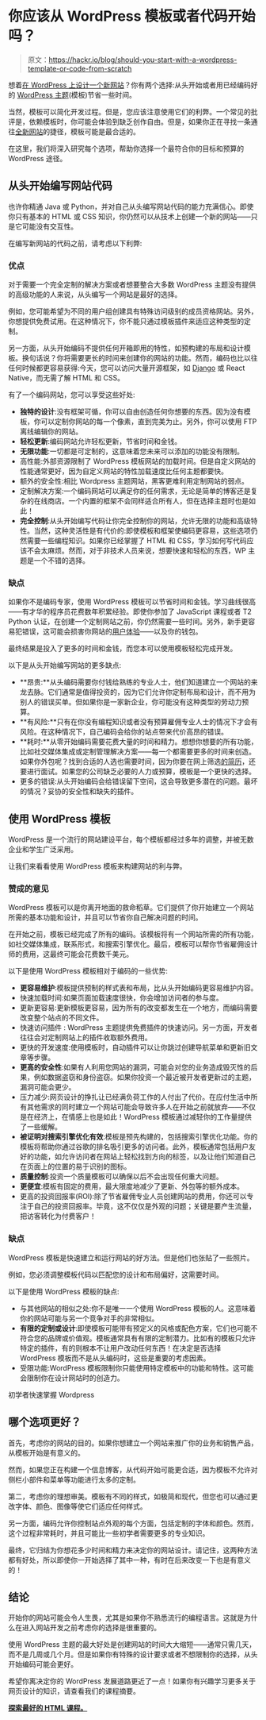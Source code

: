 # 你应该从 WordPress 模板或者代码开始吗？

> 原文：<https://hackr.io/blog/should-you-start-with-a-wordpress-template-or-code-from-scratch>

想着[在 WordPress 上设计一个新网站](https://hackr.io/blog/how-to-design-a-website)？你有两个选择:从头开始或者用已经编码好的 [WordPress 主题](https://wordpress.com/themes)(模板)节省一些时间。

当然，模板可以简化开发过程。但是，您应该注意使用它们的利弊。一个常见的批评是，依赖模板时，你可能会体验到缺乏创作自由。但是，如果你正在寻找一条通往[全新网站](https://namecheap.pxf.io/c/2890636/408749/5618)的捷径，模板可能是最合适的。

在这里，我们将深入研究每个选项，帮助你选择一个最符合你的目标和预算的 WordPress 途径。

## **从头开始编写网站代码**

也许你精通 Java 或 Python，并对自己从头编写网站代码的能力充满信心。即使你只有基本的 HTML 或 CSS 知识，你仍然可以从技术上创建一个新的网站——只是它可能没有交互性。

在编写新网站的代码之前，请考虑以下利弊:

### **优点**

对于需要一个完全定制的解决方案或者想要整合大多数 WordPress 主题没有提供的高级功能的人来说，从头编写一个网站是最好的选择。

例如，您可能希望为不同的用户组创建具有特殊访问级别的成员资格网站。另外，你想提供免费试用。在这种情况下，你不能只通过模板插件来适应这种类型的定制。

另一方面，从头开始编码不提供任何开箱即用的特性，如预构建的布局和设计模板。换句话说？你将需要更长的时间来创建你的网站的功能。然而，编码也比以往任何时候都更容易获得:今天，您可以访问大量开源框架，如 [Django](https://hackr.io/blog/what-is-django) 或 React Native，而无需了解 HTML 和 CSS。

有了一个编码网站，您可以享受这些好处:

*   **独特的设计**:没有框架可循，你可以自由创造任何你想要的东西。因为没有模板，你可以定制你网站的每一个像素，直到完美为止。另外，你可以使用 FTP 离线编辑你的网站。
*   **轻松更新**:编码网站允许轻松更新，节省时间和金钱。
*   **无限功能**:一切都是可定制的，这意味着您未来可以添加的功能没有限制。
*   高性能:外部资源限制了 WordPress 模板网站的加载时间。但是自定义网站的性能通常更好，因为自定义网站的特性加载速度比任何主题都要快。
*   额外的安全性:相比 Wordpress 主题网站，黑客更难利用定制网站的弱点。
*   定制解决方案:一个编码网站可以满足你的任何需求，无论是简单的博客还是复杂的在线商店。一个内置的框架不会同样适合所有人，但在选择主题时也是如此！
*   **完全控制**:从头开始编写代码让你完全控制你的网站，允许无限的功能和高级特性。当然，这种灵活性是有代价的:即使模板和框架使编码更容易，这些选项仍然需要一些编程知识。如果你已经掌握了 HTML 和 CSS，学习如何写代码应该不会太麻烦。然而，对于非技术人员来说，想要快速和轻松的东西，WP 主题是一个不错的选择。

### **缺点**

如果你不是编码专家，使用 WordPress 模板可以节省时间和金钱。学习曲线很高——有才华的程序员花费数年积累经验。即使你参加了 JavaScript 课程或者 T2 Python 认证，在创建一个定制网站之前，你仍然需要一些时间。另外，新手更容易犯错误，这可能会损害你网站的[用户体验](https://hackr.io/blog/ux-design-courses)——以及你的钱包。

最终结果是投入了更多的时间和金钱，而您本可以使用模板轻松完成开发。

以下是从头开始编写网站的更多缺点:

*   **昂贵:**从头编码需要你付钱给熟练的专业人士，他们知道建立一个网站的来龙去脉。它们通常是值得投资的，因为它们允许你定制布局和设计，而不用为别人的错误买单。但如果你是一家新企业，你可能没有这种类型的劳动力预算。
*   **有风险:**只有在你没有编程知识或者没有预算雇佣专业人士的情况下才会有风险。在这种情况下，自己编码会给你的站点带来代价高昂的错误。
*   **耗时:**从零开始编码需要花费大量的时间和精力。想想你想要的所有功能，比如社交媒体集成或定制管理解决方案——每一个都需要更多的时间来创造。如果你外包呢？找到合适的人选也需要时间，因为你要在网上筛选[的简历](https://resumekit.com/)，还要进行面试。如果您的公司缺乏必要的人力或预算，模板是一个更快的选择。
*   更多的错误:从头开始编码会给错误留下空间，这会导致更多潜在的问题。最坏的情况？妥协的安全性和缺失的插件。

## 使用 WordPress 模板

WordPress 是一个流行的网站建设平台，每个模板都经过多年的调整，并被无数企业和学生广泛采用。

让我们来看看使用 WordPress 模板来构建网站的利与弊。

### 赞成的意见

WordPress 模板可以是你离开地面的救命稻草。它们提供了你开始建立一个网站所需的基本功能和设计，并且可以节省你自己解决问题的时间。

在开始之前，模板已经完成了所有的编码。该模板将有一个网站所需的所有功能，如社交媒体集成，联系形式，和搜索引擎优化。最后，模板可以帮你节省雇佣设计师的费用，这最终可能会花费数千美元。

以下是使用 WordPress 模板相对于编码的一些优势:

*   **更容易维护**:模板提供预制的样式表和布局，比从头开始编码更容易维护内容。
*   快速加载时间:如果页面加载速度很快，你会增加访问者的参与度。
*   更新更容易:更新模板更容易，因为所有的改变都发生在一个地方，而编码需要改变整个站点的不同文件。
*   快速访问插件 : WordPress 主题提供免费插件的快速访问。另一方面，开发者往往会对定制网站上的插件收取额外费用。
*   更快的开发速度:使用模板时，自动插件可以让你跳过创建导航菜单和更新旧文章等步骤。
*   **更高的安全性**:如果有人利用您网站的漏洞，可能会对您的业务造成毁灭性的后果，例如数据盗窃和身份盗窃。如果你投资一个最近被开发者更新过的主题，漏洞可能会更少。
*   压力减少:网页设计的挣扎让已经满负荷工作的人付出了代价。在应付生活中所有其他需求的同时建立一个网站可能会导致许多人在开始之前就放弃——不仅是在经济上，在情感上也是如此！WordPress 模板通过减轻你的工作量提供了一些缓解。
*   **被证明对搜索引擎优化有效**:模板是预先构建的，包括搜索引擎优化功能。你的模板将帮助你通过谷歌的排名吸引更多的访问者。此外，模板通常包括用户友好的功能，如允许访问者在网站上轻松找到方向的标签，以及让他们知道自己在页面上的位置的易于识别的图标。
*   **质量控制**:投资一个质量模板可以确保以后不会出现任何重大问题。
*   **更便宜**:模板有固定的费用，最大限度地减少了更新、外包等的额外成本。
*   更高的投资回报率(ROI):除了节省雇佣专业人员创建网站的费用，你还可以专注于自己的投资回报率。毕竟，这不仅仅是外观的问题；关键是要产生流量，把访客转化为付费客户！

### **缺点**

WordPress 模板是快速建立和运行网站的好方法。但是他们也张贴了一些照片。

例如，您必须调整模板代码以匹配您的设计和布局偏好，这需要时间。

以下是使用 WordPress 模板的缺点:

*   与其他网站的相似之处:你不是唯一一个使用 WordPress 模板的人。这意味着你的网站可能与另一个竞争对手的非常相似。
*   **有限的定制或设计**:即使模板可能带有预定义的风格或配色方案，它们也可能不符合您的品牌或价值观。模板通常具有有限的定制潜力。比如有的模板只允许特定的插件，有的则根本不让用户改动任何东西！在决定是否选择 WordPress 模板而不是从头编码时，这些是重要的考虑因素。
*   受限功能:WordPress 模板限制你只能使用特定模板中的功能和特性。这可能会限制你在设计网站时的创造力。

初学者快速掌握 Wordpress

## 哪个选项更好？

首先，考虑你的网站的目的。如果你想建立一个网站来推广你的业务和销售产品，从模板开始是有意义的。

然而，如果您正在构建一个信息博客，从代码开始可能更合适，因为模板不允许对侧栏小部件和菜单等功能进行太多的定制。

第二，考虑你的理想审美。模板有不同的样式，如极简和现代，但您也可以通过更改字体、颜色、图像等使它们适应任何样式。

另一方面，编码允许你控制站点外观的每个方面，包括定制的字体和颜色。然而，这个过程非常耗时，并且可能比一些初学者需要更多的专业知识。

最终，它归结为你想花多少时间和精力来决定你的网站设计。请记住，这两种方法都有好处，所以即使你一开始选择了其中一种，有时在后来改变一下也是有意义的！

## **结论**

开始你的网站可能会令人生畏，尤其是如果你不熟悉流行的编程语言。这就是为什么在进入网站开发之前考虑你的选择是很重要的。

使用 WordPress 主题的最大好处是创建网站的时间大大缩短——通常只需几天，而不是几周或几个月。但是如果你有特殊的设计要求或者不想限制你的选择，从头开始编码可能会更好。

希望你离决定你的 WordPress 发展道路更近了一点！如果你有兴趣学习更多关于网页设计的知识，请查看我们的课程摘要。

[**探索最好的 HTML 课程。**](https://hackr.io/blog/best-html-courses)